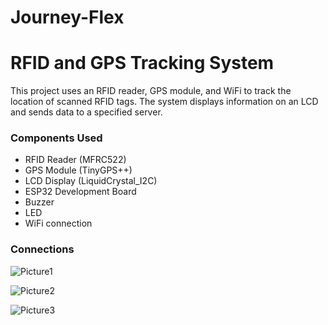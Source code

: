# Journey-Flex

<H1>RFID and GPS Tracking System</H1>

This project uses an RFID reader, GPS module, and WiFi to track the location of scanned RFID tags. The system displays information on an LCD and sends data to a specified server.

<H3>Components Used</H3>
<ul>
  <li>RFID Reader (MFRC522)</li>
  <li>GPS Module (TinyGPS++)</li>
  <li>LCD Display (LiquidCrystal_I2C)</li>
  <li>ESP32 Development Board</li>
  <li>Buzzer</li>
  <li>LED</li>
  <li>WiFi connection</li>
</ul>

<H3>Connections</H3>

![Picture1](https://github.com/codEvent-23/Journey-Flex/assets/123743742/cdda4526-ec59-4152-827c-250961465d90)

![Picture2](https://github.com/codEvent-23/Journey-Flex/assets/123743742/927f004d-4df2-403f-921f-2e6a81a92fc9)

![Picture3](https://github.com/codEvent-23/Journey-Flex/assets/123743742/4bfbce30-d873-4759-8a9b-ea1565409ab4)
